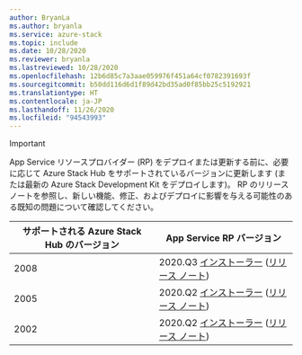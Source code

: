 ```yaml
---
author: BryanLa
ms.author: bryanla
ms.service: azure-stack
ms.topic: include
ms.date: 10/28/2020
ms.reviewer: bryanla
ms.lastreviewed: 10/28/2020
ms.openlocfilehash: 12b6d85c7a3aae059976f451a64cf0782391693f
ms.sourcegitcommit: b50dd116d6d1f89d42bd35ad0f85bb25c5192921
ms.translationtype: HT
ms.contentlocale: ja-JP
ms.lasthandoff: 11/26/2020
ms.locfileid: "94543993"
---
```

<!-- TODO - For each release: add AzS Hub build number, App Service RP version number, & corresponding App Service release notes text/link -->
> [!IMPORTANT]
> App Service リソースプロバイダー (RP) をデプロイまたは更新する前に、必要に応じて Azure Stack Hub をサポートされているバージョンに更新します (または最新の Azure Stack Development Kit をデプロイします)。 RP のリリース ノートを参照し、新しい機能、修正、およびデプロイに影響を与える可能性のある既知の問題について確認してください。
>
> | サポートされる Azure Stack Hub のバージョン | App Service RP バージョン |
> |-----|---|
> | 2008 | 2020.Q3 [インストーラー](https://aka.ms/appsvcupdateq3installer) ([リリース ノート](../operator/app-service-release-notes-2020-Q3.md)) |
> | 2005 | 2020.Q2 [インストーラー](https://aka.ms/appsvcupdateq2installer) ([リリース ノート](../operator/app-service-release-notes-2020-Q2.md)) |
> | 2002 | 2020.Q2 [インストーラー](https://aka.ms/appsvcupdateq2installer) ([リリース ノート](../operator/app-service-release-notes-2020-Q2.md)) |
